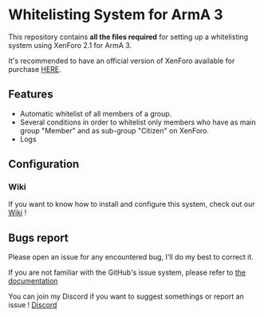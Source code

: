 # Whitelisting System for ArmA 3

This repository contains **all the files required** for setting up a whitelisting system using XenForo 2.1 for ArmA 3.

It's recommended to have an official version of XenForo available for purchase [HERE](https://xenforo.com/).

## Features
- Automatic whitelist of all members of a group.
- Several conditions in order to whitelist only members who have as main group "Member" and as sub-group "Citizen" on XenForo.
- Logs

## Configuration
### Wiki

If you want to know how to install and configure this system, check out our [Wiki](https://github.com/JasonA3/Whitelisting-System/wiki) !

## Bugs report
Please open an issue for any encountered bug, I'll do my best to correct it.

If you are not familiar with the GitHub's issue system, please refer to [the documentation](https://guides.github.com/features/issues/)

You can join my Discord if you want to suggest somethings or report an issue ! [Discord](https://discord.gg/GDz8zNZpCJ)
